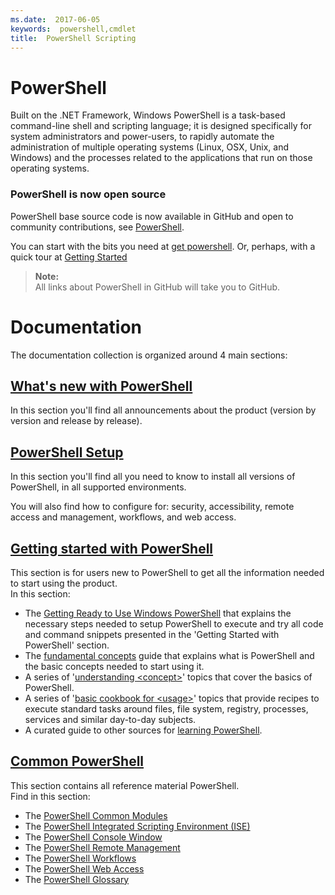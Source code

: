 ```yaml
---
ms.date:  2017-06-05
keywords:  powershell,cmdlet
title:  PowerShell Scripting
---
```


#  PowerShell

Built on the .NET Framework,
Windows PowerShell is a task-based command-line shell and scripting language;
it is designed specifically for system administrators and power-users,
to rapidly automate the administration of multiple operating systems
(Linux, OSX, Unix, and Windows)
and the processes related to the applications that run on those operating systems.

###  PowerShell is now open source

PowerShell base source code is now available in GitHub and open to community
contributions, see [PowerShell](https://github.com/powershell/powershell).

You can start with the bits you need at [get powershell](https://github.com/powershell/powershell#get-powershell).
Or, perhaps, with a quick tour at [Getting Started](https://github.com/PowerShell/PowerShell/blob/master/docs/learning-powershell)

>  **Note:**  
>  All links about PowerShell in GitHub will take you to GitHub.

#  Documentation

The documentation collection is organized around 4 main sections:

##  [What's new with PowerShell](whats-new/What-s-New-With-PowerShell.md)
In this section you'll find all announcements about the product (version by
version and release by release).

##  [PowerShell Setup](setup/setup-reference.md)
In this section you'll find all you need to know to install all
versions of PowerShell, in all supported environments.  

You will also find how to configure for: security, accessibility, remote access
and management, workflows, and web access.

##  [Getting started with PowerShell](getting-started/Getting-Started-with-Windows-PowerShell.md)
This section is for users new to PowerShell to get all the information needed
to start using the product.  
In this section:
-   The [Getting Ready to Use Windows PowerShell](getting-started/Getting-Ready-to-Use-Windows-PowerShell.md)
that explains the necessary steps needed to setup PowerShell to execute and try
all code and command snippets presented in the 'Getting Started with PowerShell'
section.
-  The [fundamental concepts](getting-started/fundamental-concepts.md) guide that
explains what is PowerShell and the basic concepts needed to start using it.
-  A series of '[understanding &lt;concept&gt;](getting-started/understanding-concepts-reference.md)' topics
that cover the basics of PowerShell.
-  A series of '[basic cookbook for &lt;usage&gt;](getting-started/cookbooks/basic-cookbooks-reference.md)'
topics that provide recipes to execute standard tasks around files, file system,
registry, processes, services and similar day-to-day subjects.
-  A curated guide to other sources for
[learning PowerShell](getting-started/more-powershell-learning.md).

##  [Common PowerShell](core-powershell/core-powershell.md)
This section contains all reference material PowerShell.  
Find in this section:
-  The [PowerShell Common Modules](core-powershell/core-modules.md)
-  The [PowerShell Integrated Scripting Environment \(ISE\)](core-powershell/ise-guide.md)
-  The [PowerShell Console Window](core-powershell/console-guide.md)
-  The [PowerShell Remote Management](core-powershell/Running-Remote-Commands.md)
-  The [PowerShell Workflows](core-powershell/workflows-guide.md)
-  The [PowerShell Web Access](core-powershell/web-access.md)
-  The [PowerShell Glossary](Windows-PowerShell-Glossary.md)

